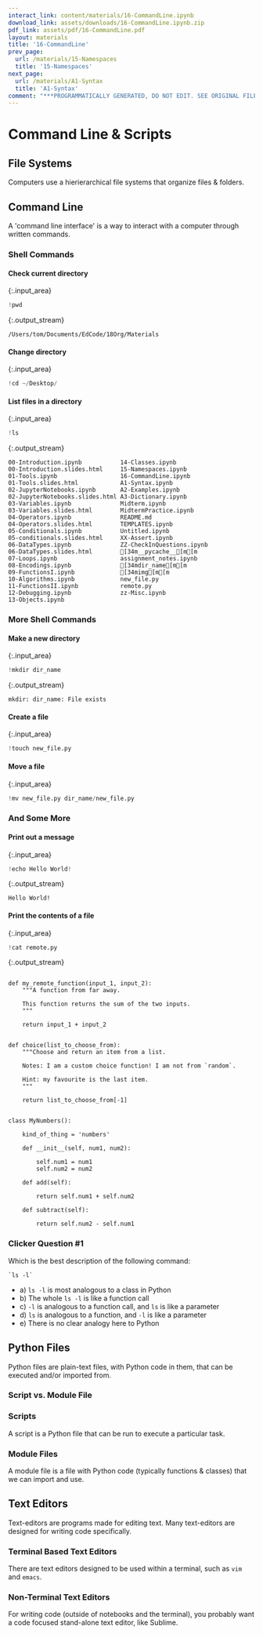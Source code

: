 ```yaml
---
interact_link: content/materials/16-CommandLine.ipynb
download_link: assets/downloads/16-CommandLine.ipynb.zip
pdf_link: assets/pdf/16-CommandLine.pdf
layout: materials
title: '16-CommandLine'
prev_page:
  url: /materials/15-Namespaces
  title: '15-Namespaces'
next_page:
  url: /materials/A1-Syntax
  title: 'A1-Syntax'
comment: "***PROGRAMMATICALLY GENERATED, DO NOT EDIT. SEE ORIGINAL FILES IN /content***"
---
```


# Command Line & Scripts

## File Systems

<div class="alert alert-success">
Computers use a hierierarchical file systems that organize files & folders.
</div>

## Command Line

<div class="alert alert-success">
A 'command line interface' is a way to interact with a computer through written commands.
</div>

### Shell Commands

#### Check current directory



{:.input_area}
```python
!pwd
```


{:.output_stream}
```
/Users/tom/Documents/EdCode/18Org/Materials

```

#### Change directory



{:.input_area}
```python
!cd ~/Desktop/
```


#### List files in a directory



{:.input_area}
```python
!ls
```


{:.output_stream}
```
00-Introduction.ipynb           14-Classes.ipynb
00-Introduction.slides.html     15-Namespaces.ipynb
01-Tools.ipynb                  16-CommandLine.ipynb
01-Tools.slides.html            A1-Syntax.ipynb
02-JupyterNotebooks.ipynb       A2-Examples.ipynb
02-JupyterNotebooks.slides.html A3-Dictionary.ipynb
03-Variables.ipynb              Midterm.ipynb
03-Variables.slides.html        MidtermPractice.ipynb
04-Operators.ipynb              README.md
04-Operators.slides.html        TEMPLATES.ipynb
05-Conditionals.ipynb           Untitled.ipynb
05-conditionals.slides.html     XX-Assert.ipynb
06-DataTypes.ipynb              ZZ-CheckInQuestions.ipynb
06-DataTypes.slides.html        [34m__pycache__[m[m
07-Loops.ipynb                  assignment_notes.ipynb
08-Encodings.ipynb              [34mdir_name[m[m
09-FunctionsI.ipynb             [34mimg[m[m
10-Algorithms.ipynb             new_file.py
11-FunctionsII.ipynb            remote.py
12-Debugging.ipynb              zz-Misc.ipynb
13-Objects.ipynb

```

### More Shell Commands

#### Make a new directory



{:.input_area}
```python
!mkdir dir_name
```


{:.output_stream}
```
mkdir: dir_name: File exists

```

#### Create a file



{:.input_area}
```python
!touch new_file.py
```


#### Move a file



{:.input_area}
```python
!mv new_file.py dir_name/new_file.py
```


### And Some More

#### Print out a message



{:.input_area}
```python
!echo Hello World!
```


{:.output_stream}
```
Hello World!

```

#### Print the contents of a file



{:.input_area}
```python
!cat remote.py
```


{:.output_stream}
```

def my_remote_function(input_1, input_2):
    """A function from far away. 
    
    This function returns the sum of the two inputs. 
    """
    
    return input_1 + input_2


def choice(list_to_choose_from):
    """Choose and return an item from a list. 
       
    Notes: I am a custom choice function! I am not from `random`. 
    
    Hint: my favourite is the last item. 
    """
    
    return list_to_choose_from[-1]
    
    
class MyNumbers():
    
    kind_of_thing = 'numbers'
    
    def __init__(self, num1, num2):
        
        self.num1 = num1
        self.num2 = num2
        
    def add(self):
        
        return self.num1 + self.num2
        
    def subtract(self):
        
        return self.num2 - self.num1

```

### Clicker Question #1

Which is the best description of the following command:
    
    `ls -l`

- a) `ls -l` is most analogous to a class in Python
- b) The whole `ls -l` is like a function call
- c) `-l` is analogous to a function call, and `ls` is like a parameter
- d) `ls` is analogous to a function, and `-l` is like a parameter
- e) There is no clear analogy here to Python

## Python Files

<div class="alert alert-success">
Python files are plain-text files, with Python code in them, that can be executed and/or imported from.
</div>

### Script vs. Module File

### Scripts

<div class="alert alert-success">
A script is a Python file that can be run to execute a particular task. 
</div>

### Module Files

<div class="alert alert-success">
A module file is a file with Python code (typically functions & classes) that we can import and use.
</div>

## Text Editors

<div class="alert alert-success">
Text-editors are programs made for editing text. Many text-editors are designed for writing code specifically. 
</div>

### Terminal Based Text Editors

There are text editors designed to be used within a terminal, such as `vim` and `emacs`. 

### Non-Terminal Text Editors

For writing code (outside of notebooks and the terminal), you probably want a code focused stand-alone text editor, like Sublime.
